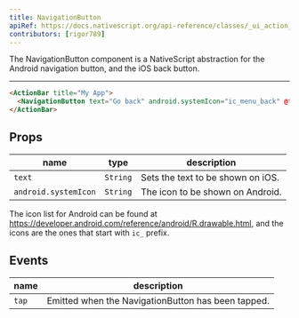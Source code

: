 ```yaml
---
title: NavigationButton
apiRef: https://docs.nativescript.org/api-reference/classes/_ui_action_bar_.navigationbutton
contributors: [rigor789]
---
```


The NavigationButton component is a NativeScript abstraction for the Android navigation button, and the iOS back button.

---

```html
<ActionBar title="My App">
  <NavigationButton text="Go back" android.systemIcon="ic_menu_back" @tap="goBack" />
</ActionBar>
```

## Props

| name | type | description |
|------|------|-------------|
| `text` | `String` | Sets the text to be shown on iOS.
| `android.systemIcon` | `String` | The icon to be shown on Android.

The icon list for Android can be found at <https://developer.android.com/reference/android/R.drawable.html>, and the icons are the ones that start with `ic_` prefix.

## Events

| name | description |
|------|-------------|
| `tap`| Emitted when the NavigationButton has been tapped.
